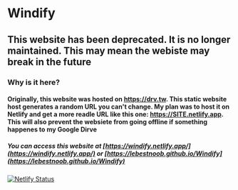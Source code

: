 # Windify

## This website has been deprecated. It is no longer maintained. This may mean the webiste may break in the future

### Why is it here?

#### Originally, this website was hosted on https://drv.tw. This static website host generates a random URL you can't change. My plan was to host it on Netlify and get a more readle URL like this one: https://SITE.netlify.app. This will also prevent the websiete from going offline if something happenes to my Google Dirve

##### You can access this website at [https://windify.netlify.app/](https://windify.netlify.app/) or [https://lebestnoob.github.io/Windify](https://lebestnoob.github.io/Windify)

[![Netlify Status](https://api.netlify.com/api/v1/badges/56822c5c-4821-4707-8ae5-724b9cbb9d02/deploy-status)](https://app.netlify.com/sites/windify/deploys)
